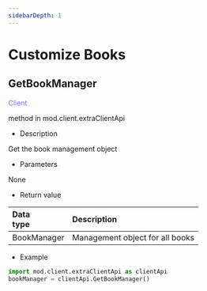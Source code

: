 ```yaml
--- 
sidebarDepth: 1 
--- 
```

# Customize Books 

## GetBookManager 

<span style="display:inline;color:#7575f9">Client</span> 

method in mod.client.extraClientApi 

- Description 

Get the book management object 

- Parameters 

None 

- Return value 

| <div style="width: 4em">Data type</div> | Description | 
| :--- | :--- | 
| BookManager | Management object for all books | 

- Example 

```python 
import mod.client.extraClientApi as clientApi 
bookManager = clientApi.GetBookManager() 
``` 


